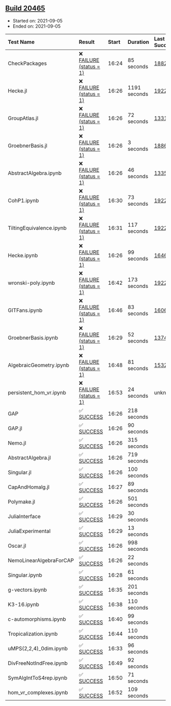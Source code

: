 ## [Build 20465](https://oscarci.mathematik.uni-kl.de/job/oscar/20465/)

* Started on: 2021-09-05
* Ended on: 2021-09-05

| Test Name    | Result | Start | Duration | Last Success | First Failure |
|:-------------|:-------|:------|:---------|:-------------|:--------------|
| CheckPackages | ❌ [FAILURE (status = 1)](https://oscarci.mathematik.uni-kl.de/job/oscar/20465/artifact/logs/build-20465/CheckPackages.log) | 16:24 | 85 seconds | [18822](https://oscarci.mathematik.uni-kl.de/job/oscar/18822/) | [18823](https://oscarci.mathematik.uni-kl.de/job/oscar/18823/) |
| Hecke.jl | ❌ [FAILURE (status = 1)](https://oscarci.mathematik.uni-kl.de/job/oscar/20465/artifact/logs/build-20465/Hecke.jl.log) | 16:26 | 1191 seconds | [19222](https://oscarci.mathematik.uni-kl.de/job/oscar/19222/) | [20152](https://oscarci.mathematik.uni-kl.de/job/oscar/20152/) |
| GroupAtlas.jl | ❌ [FAILURE (status = 1)](https://oscarci.mathematik.uni-kl.de/job/oscar/20465/artifact/logs/build-20465/GroupAtlas.jl.log) | 16:26 | 72 seconds | [13311](https://oscarci.mathematik.uni-kl.de/job/oscar/13311/) | [13312](https://oscarci.mathematik.uni-kl.de/job/oscar/13312/) |
| GroebnerBasis.jl | ❌ [FAILURE (status = 1)](https://oscarci.mathematik.uni-kl.de/job/oscar/20465/artifact/logs/build-20465/GroebnerBasis.jl.log) | 16:26 | 3 seconds | [18864](https://oscarci.mathematik.uni-kl.de/job/oscar/18864/) | [18865](https://oscarci.mathematik.uni-kl.de/job/oscar/18865/) |
| AbstractAlgebra.ipynb | ❌ [FAILURE (status = 1)](https://oscarci.mathematik.uni-kl.de/job/oscar/20465/artifact/logs/build-20465/AbstractAlgebra.ipynb.log) | 16:26 | 46 seconds | [13355](https://oscarci.mathematik.uni-kl.de/job/oscar/13355/) | [13356](https://oscarci.mathematik.uni-kl.de/job/oscar/13356/) |
| CohP1.ipynb | ❌ [FAILURE (status = 1)](https://oscarci.mathematik.uni-kl.de/job/oscar/20465/artifact/logs/build-20465/CohP1.ipynb.log) | 16:30 | 73 seconds | [19222](https://oscarci.mathematik.uni-kl.de/job/oscar/19222/) | [20152](https://oscarci.mathematik.uni-kl.de/job/oscar/20152/) |
| TiltingEquivalence.ipynb | ❌ [FAILURE (status = 1)](https://oscarci.mathematik.uni-kl.de/job/oscar/20465/artifact/logs/build-20465/TiltingEquivalence.ipynb.log) | 16:31 | 117 seconds | [19222](https://oscarci.mathematik.uni-kl.de/job/oscar/19222/) | [20152](https://oscarci.mathematik.uni-kl.de/job/oscar/20152/) |
| Hecke.ipynb | ❌ [FAILURE (status = 1)](https://oscarci.mathematik.uni-kl.de/job/oscar/20465/artifact/logs/build-20465/Hecke.ipynb.log) | 16:26 | 99 seconds | [16463](https://oscarci.mathematik.uni-kl.de/job/oscar/16463/) | [16464](https://oscarci.mathematik.uni-kl.de/job/oscar/16464/) |
| wronski-poly.ipynb | ❌ [FAILURE (status = 1)](https://oscarci.mathematik.uni-kl.de/job/oscar/20465/artifact/logs/build-20465/wronski-poly.ipynb.log) | 16:42 | 173 seconds | [19222](https://oscarci.mathematik.uni-kl.de/job/oscar/19222/) | [20152](https://oscarci.mathematik.uni-kl.de/job/oscar/20152/) |
| GITFans.ipynb | ❌ [FAILURE (status = 1)](https://oscarci.mathematik.uni-kl.de/job/oscar/20465/artifact/logs/build-20465/GITFans.ipynb.log) | 16:46 | 83 seconds | [16068](https://oscarci.mathematik.uni-kl.de/job/oscar/16068/) | [16069](https://oscarci.mathematik.uni-kl.de/job/oscar/16069/) |
| GroebnerBasis.ipynb | ❌ [FAILURE (status = 1)](https://oscarci.mathematik.uni-kl.de/job/oscar/20465/artifact/logs/build-20465/GroebnerBasis.ipynb.log) | 16:29 | 52 seconds | [13748](https://oscarci.mathematik.uni-kl.de/job/oscar/13748/) | [13749](https://oscarci.mathematik.uni-kl.de/job/oscar/13749/) |
| AlgebraicGeometry.ipynb | ❌ [FAILURE (status = 1)](https://oscarci.mathematik.uni-kl.de/job/oscar/20465/artifact/logs/build-20465/AlgebraicGeometry.ipynb.log) | 16:48 | 81 seconds | [15322](https://oscarci.mathematik.uni-kl.de/job/oscar/15322/) | [15323](https://oscarci.mathematik.uni-kl.de/job/oscar/15323/) |
| persistent_hom_vr.ipynb | ❌ [FAILURE (status = 1)](https://oscarci.mathematik.uni-kl.de/job/oscar/20465/artifact/logs/build-20465/persistent_hom_vr.ipynb.log) | 16:53 | 24 seconds | unknown | unknown |
| GAP | ✅ [SUCCESS](https://oscarci.mathematik.uni-kl.de/job/oscar/20465/artifact/logs/build-20465/GAP.log) | 16:26 | 218 seconds |  |  |
| GAP.jl | ✅ [SUCCESS](https://oscarci.mathematik.uni-kl.de/job/oscar/20465/artifact/logs/build-20465/GAP.jl.log) | 16:26 | 90 seconds |  |  |
| Nemo.jl | ✅ [SUCCESS](https://oscarci.mathematik.uni-kl.de/job/oscar/20465/artifact/logs/build-20465/Nemo.jl.log) | 16:26 | 315 seconds |  |  |
| AbstractAlgebra.jl | ✅ [SUCCESS](https://oscarci.mathematik.uni-kl.de/job/oscar/20465/artifact/logs/build-20465/AbstractAlgebra.jl.log) | 16:26 | 719 seconds |  |  |
| Singular.jl | ✅ [SUCCESS](https://oscarci.mathematik.uni-kl.de/job/oscar/20465/artifact/logs/build-20465/Singular.jl.log) | 16:26 | 100 seconds |  |  |
| CapAndHomalg.jl | ✅ [SUCCESS](https://oscarci.mathematik.uni-kl.de/job/oscar/20465/artifact/logs/build-20465/CapAndHomalg.jl.log) | 16:27 | 89 seconds |  |  |
| Polymake.jl | ✅ [SUCCESS](https://oscarci.mathematik.uni-kl.de/job/oscar/20465/artifact/logs/build-20465/Polymake.jl.log) | 16:26 | 501 seconds |  |  |
| JuliaInterface | ✅ [SUCCESS](https://oscarci.mathematik.uni-kl.de/job/oscar/20465/artifact/logs/build-20465/JuliaInterface.log) | 16:29 | 30 seconds |  |  |
| JuliaExperimental | ✅ [SUCCESS](https://oscarci.mathematik.uni-kl.de/job/oscar/20465/artifact/logs/build-20465/JuliaExperimental.log) | 16:29 | 13 seconds |  |  |
| Oscar.jl | ✅ [SUCCESS](https://oscarci.mathematik.uni-kl.de/job/oscar/20465/artifact/logs/build-20465/Oscar.jl.log) | 16:26 | 998 seconds |  |  |
| NemoLinearAlgebraForCAP | ✅ [SUCCESS](https://oscarci.mathematik.uni-kl.de/job/oscar/20465/artifact/logs/build-20465/NemoLinearAlgebraForCAP.log) | 16:26 | 22 seconds |  |  |
| Singular.ipynb | ✅ [SUCCESS](https://oscarci.mathematik.uni-kl.de/job/oscar/20465/artifact/logs/build-20465/Singular.ipynb.log) | 16:28 | 61 seconds |  |  |
| g-vectors.ipynb | ✅ [SUCCESS](https://oscarci.mathematik.uni-kl.de/job/oscar/20465/artifact/logs/build-20465/g-vectors.ipynb.log) | 16:35 | 201 seconds |  |  |
| K3-16.ipynb | ✅ [SUCCESS](https://oscarci.mathematik.uni-kl.de/job/oscar/20465/artifact/logs/build-20465/K3-16.ipynb.log) | 16:38 | 110 seconds |  |  |
| c-automorphisms.ipynb | ✅ [SUCCESS](https://oscarci.mathematik.uni-kl.de/job/oscar/20465/artifact/logs/build-20465/c-automorphisms.ipynb.log) | 16:40 | 99 seconds |  |  |
| Tropicalization.ipynb | ✅ [SUCCESS](https://oscarci.mathematik.uni-kl.de/job/oscar/20465/artifact/logs/build-20465/Tropicalization.ipynb.log) | 16:44 | 110 seconds |  |  |
| uMPS(2,2,4)_0dim.ipynb | ✅ [SUCCESS](https://oscarci.mathematik.uni-kl.de/job/oscar/20465/artifact/logs/build-20465/uMPS-2-2-4-_0dim.ipynb.log) | 16:33 | 96 seconds |  |  |
| DivFreeNotIndFree.ipynb | ✅ [SUCCESS](https://oscarci.mathematik.uni-kl.de/job/oscar/20465/artifact/logs/build-20465/DivFreeNotIndFree.ipynb.log) | 16:49 | 92 seconds |  |  |
| SymAlgIntToS4rep.ipynb | ✅ [SUCCESS](https://oscarci.mathematik.uni-kl.de/job/oscar/20465/artifact/logs/build-20465/SymAlgIntToS4rep.ipynb.log) | 16:50 | 71 seconds |  |  |
| hom_vr_complexes.ipynb | ✅ [SUCCESS](https://oscarci.mathematik.uni-kl.de/job/oscar/20465/artifact/logs/build-20465/hom_vr_complexes.ipynb.log) | 16:52 | 109 seconds |  |  |
